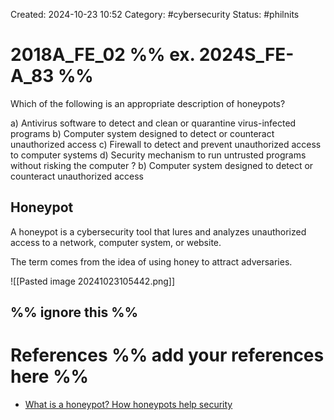 Created: 2024-10-23 10:52
Category: #cybersecurity 
Status: #philnits



# 2018A_FE_02 %% ex. 2024S_FE-A_83 %%

Which of the following is an appropriate description of honeypots?

a) Antivirus software to detect and clean or quarantine virus-infected programs 
b) Computer system designed to detect or counteract unauthorized access 
c) Firewall to detect and prevent unauthorized access to computer systems 
d) Security mechanism to run untrusted programs without risking the computer 
? 
b) Computer system designed to detect or counteract unauthorized access 

## Honeypot

A honeypot is a cybersecurity tool that lures and analyzes unauthorized access to a network, computer system, or website.

The term comes from the idea of using honey to attract adversaries. 

![[Pasted image 20241023105442.png]]

%% ignore this %%
---









# References %% add your references here %%
- [What is a honeypot? How honeypots help security](https://www.kaspersky.com/resource-center/threats/what-is-a-honeypot)